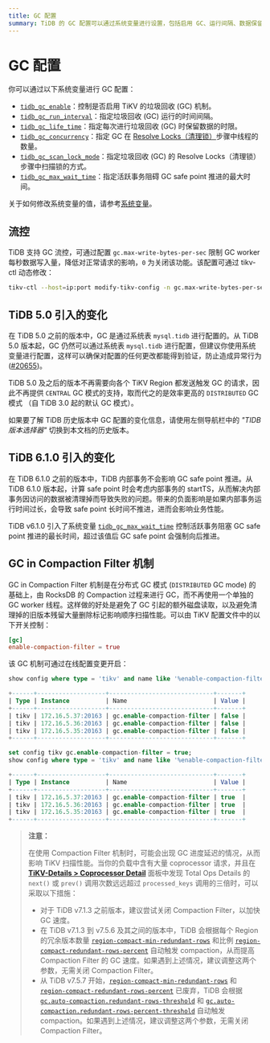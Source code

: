 ```yaml
---
title: GC 配置
summary: TiDB 的 GC 配置可以通过系统变量进行设置，包括启用 GC、运行间隔、数据保留时限、并发线程数量等。此外，TiDB 还支持 GC 流控，可以限制每秒数据写入量。从 TiDB 5.0 版本开始，建议使用系统变量进行配置，避免异常行为。在 TiDB 6.1.0 版本引入了新的系统变量 `tidb_gc_max_wait_time`，用于控制活跃事务阻塞 GC safe point 推进的最长时间。另外，GC in Compaction Filter 机制可以通过配置文件或在线配置开启，但可能会影响 TiKV 扫描性能。
---
```


# GC 配置

你可以通过以下系统变量进行 GC 配置：

* [`tidb_gc_enable`](/system-variables.md#tidb_gc_enable-从-v50-版本开始引入)：控制是否启用 TiKV 的垃圾回收 (GC) 机制。
* [`tidb_gc_run_interval`](/system-variables.md#tidb_gc_run_interval-从-v50-版本开始引入)：指定垃圾回收 (GC) 运行的时间间隔。
* [`tidb_gc_life_time`](/system-variables.md#tidb_gc_life_time-从-v50-版本开始引入)：指定每次进行垃圾回收 (GC) 时保留数据的时限。
* [`tidb_gc_concurrency`](/system-variables.md#tidb_gc_concurrency-从-v50-版本开始引入)：指定 GC 在 [Resolve Locks（清理锁）](/garbage-collection-overview.md#resolve-locks清理锁)步骤中线程的数量。
* [`tidb_gc_scan_lock_mode`](/system-variables.md#tidb_gc_scan_lock_mode-从-v50-版本开始引入)：指定垃圾回收 (GC) 的 Resolve Locks（清理锁）步骤中扫描锁的方式。
* [`tidb_gc_max_wait_time`](/system-variables.md#tidb_gc_max_wait_time-从-v610-版本开始引入)：指定活跃事务阻碍 GC safe point 推进的最大时间。

关于如何修改系统变量的值，请参考[系统变量](/system-variables.md)。

## 流控

TiDB 支持 GC 流控，可通过配置 `gc.max-write-bytes-per-sec` 限制 GC worker 每秒数据写入量，降低对正常请求的影响，`0` 为关闭该功能。该配置可通过 tikv-ctl 动态修改：


```bash
tikv-ctl --host=ip:port modify-tikv-config -n gc.max-write-bytes-per-sec -v 10MB
```

## TiDB 5.0 引入的变化

在 TiDB 5.0 之前的版本中，GC 是通过系统表 `mysql.tidb` 进行配置的。从 TiDB 5.0 版本起，GC 仍然可以通过系统表 `mysql.tidb` 进行配置，但建议你使用系统变量进行配置，这样可以确保对配置的任何更改都能得到验证，防止造成异常行为 ([#20655](https://github.com/pingcap/tidb/issues/20655))。

TiDB 5.0 及之后的版本不再需要向各个 TiKV Region 都发送触发 GC 的请求，因此不再提供 `CENTRAL` GC 模式的支持，取而代之的是效率更高的 `DISTRIBUTED` GC 模式 （自 TiDB 3.0 起的默认 GC 模式）。

如果要了解 TiDB 历史版本中 GC 配置的变化信息，请使用左侧导航栏中的 _"TIDB 版本选择器"_ 切换到本文档的历史版本。

## TiDB 6.1.0 引入的变化

在 TiDB 6.1.0 之前的版本中，TiDB 内部事务不会影响 GC safe point 推进。从 TiDB 6.1.0 版本起，计算 safe point 时会考虑内部事务的 startTS，从而解决内部事务因访问的数据被清理掉而导致失败的问题。带来的负面影响是如果内部事务运行时间过长，会导致 safe point 长时间不推进，进而会影响业务性能。

TiDB v6.1.0 引入了系统变量 [`tidb_gc_max_wait_time`](/system-variables.md#tidb_gc_max_wait_time-从-v610-版本开始引入) 控制活跃事务阻塞 GC safe point 推进的最长时间，超过该值后 GC safe point 会强制向后推进。

## GC in Compaction Filter 机制

GC in Compaction Filter 机制是在分布式 GC 模式 (`DISTRIBUTED` GC mode) 的基础上，由 RocksDB 的 Compaction 过程来进行 GC，而不再使用一个单独的 GC worker 线程。这样做的好处是避免了 GC 引起的额外磁盘读取，以及避免清理掉的旧版本残留大量删除标记影响顺序扫描性能。可以由 TiKV 配置文件中的以下开关控制：


```toml
[gc]
enable-compaction-filter = true
```

该 GC 机制可通过在线配置变更开启：


```sql
show config where type = 'tikv' and name like '%enable-compaction-filter%';
```

```sql
+------+-------------------+-----------------------------+-------+
| Type | Instance          | Name                        | Value |
+------+-------------------+-----------------------------+-------+
| tikv | 172.16.5.37:20163 | gc.enable-compaction-filter | false |
| tikv | 172.16.5.36:20163 | gc.enable-compaction-filter | false |
| tikv | 172.16.5.35:20163 | gc.enable-compaction-filter | false |
+------+-------------------+-----------------------------+-------+
```


```sql
set config tikv gc.enable-compaction-filter = true;
show config where type = 'tikv' and name like '%enable-compaction-filter%';
```

```sql
+------+-------------------+-----------------------------+-------+
| Type | Instance          | Name                        | Value |
+------+-------------------+-----------------------------+-------+
| tikv | 172.16.5.37:20163 | gc.enable-compaction-filter | true  |
| tikv | 172.16.5.36:20163 | gc.enable-compaction-filter | true  |
| tikv | 172.16.5.35:20163 | gc.enable-compaction-filter | true  |
+------+-------------------+-----------------------------+-------+
```

> **注意：**
>
> 在使用 Compaction Filter 机制时，可能会出现 GC 进度延迟的情况，从而影响 TiKV 扫描性能。当你的负载中含有大量 coprocessor 请求，并且在 [**TiKV-Details > Coprocessor Detail**](/grafana-tikv-dashboard.md#coprocessor-detail) 面板中发现 Total Ops Details 的 `next()` 或 `prev()` 调用次数远远超过 `processed_keys` 调用的三倍时，可以采取以下措施：
> 
> - 对于 TiDB v7.1.3 之前版本，建议尝试关闭 Compaction Filter，以加快 GC 速度。
> - 在 TiDB v7.1.3 到 v7.5.6 及其之间的版本中，TiDB 会根据每个 Region 的冗余版本数量 [`region-compact-min-redundant-rows`](/tikv-configuration-file.md#region-compact-min-redundant-rows-从-v710-版本开始引入) 和比例 [`region-compact-redundant-rows-percent`](/tikv-configuration-file.md#region-compact-redundant-rows-percent-从-v710-版本开始引入) 自动触发 compaction，从而提高 Compaction Filter 的 GC 速度。如果遇到上述情况，建议调整这两个参数，无需关闭 Compaction Filter。
> - 从 TiDB v7.5.7 开始，[`region-compact-min-redundant-rows`](/tikv-configuration-file.md#region-compact-min-redundant-rows-从-v710-版本开始引入) 和 [`region-compact-redundant-rows-percent`](/tikv-configuration-file.md#region-compact-redundant-rows-percent-从-v710-版本开始引入) 已废弃，TiDB 会根据 [`gc.auto-compaction.redundant-rows-threshold`](/tikv-configuration-file.md#redundant-rows-threshold-从-v757-版本开始引入) 和 [`gc.auto-compaction.redundant-rows-percent-threshold`](/tikv-configuration-file.md#redundant-rows-percent-threshold-从-v757-版本开始引入) 自动触发 compaction。如果遇到上述情况，建议调整这两个参数，无需关闭 Compaction Filter。
